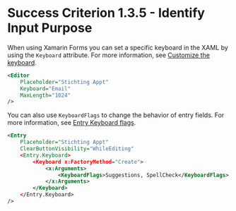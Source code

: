 # Success Criterion 1.3.5 - Identify Input Purpose

When using Xamarin Forms you can set a specific keyboard in the XAML by using the `Keyboard` attribute. For more information, see [Customize the keyboard](https://docs.microsoft.com/en-us/xamarin/xamarin-forms/user-interface/text/entry#customize-the-keyboard).

```xml
<Editor 
    Placeholder="Stichting Appt"
    Keyboard="Email"
    MaxLength="1024"
/>
```

You can also use `KeyboardFlags` to change the behavior of entry fields. For more information, see [Entry Keyboard flags](https://docs.microsoft.com/en-us/dotnet/api/xamarin.forms.keyboardflags#Xamarin_Forms_KeyboardFlags_None).

```xml
<Entry 
    Placeholder="Stichting Appt"
    ClearButtonVisibility="WhileEditing"
    <Entry.Keyboard>
        <Keyboard x:FactoryMethod="Create">
            <x:Arguments>
                <KeyboardFlags>Suggestions, SpellCheck</KeyboardFlags>
            </x:Arguments>
        </Keyboard>
    </Entry.Keyboard>
/>
```
